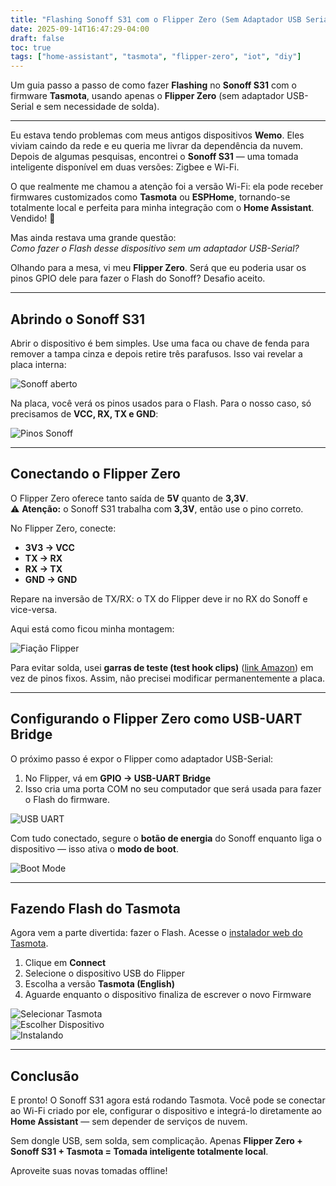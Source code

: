```yaml
---
title: "Flashing Sonoff S31 com o Flipper Zero (Sem Adaptador USB Serial!)"
date: 2025-09-14T16:47:29-04:00
draft: false
toc: true
tags: ["home-assistant", "tasmota", "flipper-zero", "iot", "diy"]
---
```


Um guia passo a passo de como fazer **Flashing** no **Sonoff S31** com o firmware **Tasmota**, usando apenas o **Flipper Zero** (sem adaptador USB-Serial e sem necessidade de solda).

---

Eu estava tendo problemas com meus antigos dispositivos **Wemo**. Eles viviam caindo da rede e eu queria me livrar da dependência da nuvem. Depois de algumas pesquisas, encontrei o **Sonoff S31** — uma tomada inteligente disponível em duas versões: Zigbee e Wi-Fi.  

O que realmente me chamou a atenção foi a versão Wi-Fi: ela pode receber firmwares customizados como **Tasmota** ou **ESPHome**, tornando-se totalmente local e perfeita para minha integração com o **Home Assistant**. Vendido! 🚀  

Mas ainda restava uma grande questão:  
*Como fazer o Flash desse dispositivo sem um adaptador USB-Serial?*  

Olhando para a mesa, vi meu **Flipper Zero**. Será que eu poderia usar os pinos GPIO dele para fazer o Flash do Sonoff? Desafio aceito. 

---

## Abrindo o Sonoff S31

Abrir o dispositivo é bem simples. Use uma faca ou chave de fenda para remover a tampa cinza e depois retire três parafusos. Isso vai revelar a placa interna:

![Sonoff aberto](/images/sonoff_1.png)

Na placa, você verá os pinos usados para o Flash. Para o nosso caso, só precisamos de **VCC, RX, TX e GND**:

![Pinos Sonoff](/images/sonoff_2.png)

---

## Conectando o Flipper Zero

O Flipper Zero oferece tanto saída de **5V** quanto de **3,3V**.  
⚠️ **Atenção:** o Sonoff S31 trabalha com **3,3V**, então use o pino correto.

No Flipper Zero, conecte:

- **3V3 → VCC**  
- **TX → RX**  
- **RX → TX**  
- **GND → GND**

Repare na inversão de TX/RX: o TX do Flipper deve ir no RX do Sonoff e vice-versa.

Aqui está como ficou minha montagem:

![Fiação Flipper](/images/flipper_1.png)

Para evitar solda, usei **garras de teste (test hook clips)** ([link Amazon](https://www.amazon.com/dp/B08M5GNY47)) em vez de pinos fixos. Assim, não precisei modificar permanentemente a placa.

---

## Configurando o Flipper Zero como USB-UART Bridge

O próximo passo é expor o Flipper como adaptador USB-Serial:

1. No Flipper, vá em **GPIO → USB-UART Bridge**  
2. Isso cria uma porta COM no seu computador que será usada para fazer o Flash do firmware.

![USB UART](/images/flipper_2.png)

Com tudo conectado, segure o **botão de energia** do Sonoff enquanto liga o dispositivo — isso ativa o **modo de boot**.

![Boot Mode](/images/flipper_3.png)

---

## Fazendo Flash do Tasmota

Agora vem a parte divertida: fazer o Flash. Acesse o [instalador web do Tasmota](https://tasmota.github.io/install).

1. Clique em **Connect**  
2. Selecione o dispositivo USB do Flipper  
3. Escolha a versão **Tasmota (English)**  
4. Aguarde enquanto o dispositivo finaliza de escrever o novo Firmware

![Selecionar Tasmota](/images/tasmota_1.png)  
![Escolher Dispositivo](/images/tasmota_2.png)  
![Instalando](/images/tasmota_3.png)

---

## Conclusão

E pronto! O Sonoff S31 agora está rodando Tasmota. Você pode se conectar ao Wi-Fi criado por ele, configurar o dispositivo e integrá-lo diretamente ao **Home Assistant** — sem depender de serviços de nuvem.  

Sem dongle USB, sem solda, sem complicação. Apenas **Flipper Zero + Sonoff S31 + Tasmota = Tomada inteligente totalmente local**.  

Aproveite suas novas tomadas offline!
